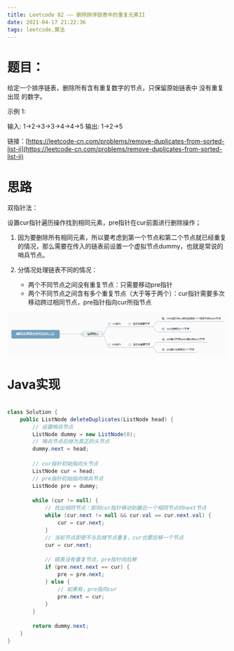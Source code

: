 ```yaml
---
title: Leetcode 82 —— 删除排序链表中的重复元素II
date: 2021-04-17 21:22:36
tags: leetcode,算法
---
```


# 题目：

给定一个排序链表，删除所有含有重复数字的节点，只保留原始链表中 没有重复出现 的数字。

示例 1:

输入: 1->2->3->3->4->4->5
输出: 1->2->5

链接：[https://leetcode-cn.com/problems/remove-duplicates-from-sorted-list-ii](https://leetcode-cn.com/problems/remove-duplicates-from-sorted-list-ii)

# 思路

双指针法：

设置cur指针遍历操作找到相同元素，pre指针在cur前面进行删除操作；

1. 因为要删除所有相同元素，所以要考虑到第一个节点和第二个节点就已经重复的情况，那么需要在传入的链表前设置一个虚拟节点dummy，也就是常说的哨兵节点。

1. 分情况处理链表不同的情况：
    - 两个不同节点之间没有重复节点：只需要移动pre指针
    - 两个不同节点之间含有多个重复节点（大于等于两个）：cur指针需要多次移动跨过相同节点，pre指针指向cur所指节点

![Leetcode%2082%20%E2%80%94%E2%80%94%20%E5%88%A0%E9%99%A4%E6%8E%92%E5%BA%8F%E9%93%BE%E8%A1%A8%E4%B8%AD%E7%9A%84%E9%87%8D%E5%A4%8D%E5%85%83%E7%B4%A0II%208847011175f446498011f14f82cbad46.png](Leetcode%2082%20%E2%80%94%E2%80%94%20%E5%88%A0%E9%99%A4%E6%8E%92%E5%BA%8F%E9%93%BE%E8%A1%A8%E4%B8%AD%E7%9A%84%E9%87%8D%E5%A4%8D%E5%85%83%E7%B4%A0II%208847011175f446498011f14f82cbad46.png)

# Java实现

```java

class Solution {
    public ListNode deleteDuplicates(ListNode head) {
        // 设置哨兵节点
        ListNode dummy = new ListNode(0);
        // 哨兵节点后继为真正的头节点
        dummy.next = head;

        // cur指针初始指向头节点
        ListNode cur = head;
        // pre指针初始指向哨兵节点
        ListNode pre = dummy;

        while (cur != null) {
            // 找出相同节点：即将cur指针移动到最后一个相同节点的next节点
            while (cur.next != null && cur.val == cur.next.val) {
                cur = cur.next;
            }
            // 当前节点即使不与后继节点重复，cur也要后移一个节点
            cur = cur.next;

            // 链表没有重复节点，pre指针向后移
            if (pre.next.next == cur) {
                pre = pre.next;
            } else {
                // 如果有，pre指向cur
                pre.next = cur;
            }
        }

        return dummy.next;
    }
} 
```